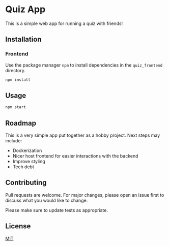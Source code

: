 # Quiz App

This is a simple web app for running a quiz with friends!

## Installation

### Frontend

Use the package manager `npm` to install dependencies in the `quiz_frontend` directory.

```bash
npm install
```

## Usage

```bash
npm start
```

## Roadmap

This is a very simple app put together as a hobby project. Next steps may include:

- Dockerization
- Nicer host frontend for easier interactions with the backend
- Improve styling
- Tech debt

## Contributing

Pull requests are welcome. For major changes, please open an issue first to discuss what you would like to change.

Please make sure to update tests as appropriate.

## License

[MIT](https://choosealicense.com/licenses/mit/)
